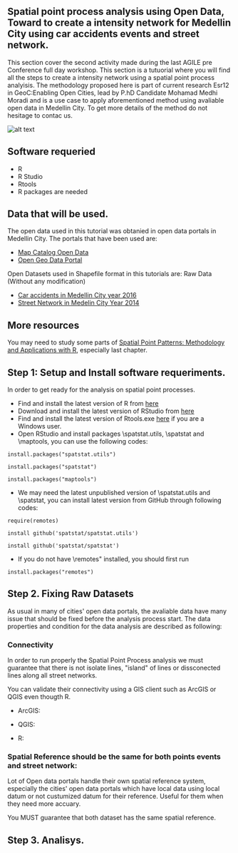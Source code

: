 ## Spatial point process analysis using Open Data, Toward to create a intensity network for Medellin City using car accidents events and street network. 

This section cover the second activity made during the last AGILE pre Conference full day workshop. This section is a tutuorial where you will find all the steps to create a intensity network using a spatial point process analyisis. The methodology proposed here is part of current research Esr12 in GeoC:Enabling Open Cities, lead by P.hD Candidate Mohamad Medhi Moradi and is a use case to apply aforementioned method using avaliable open data in Medellin City. To get more details of the method do not hesitage to contac us. 

![alt text](https://github.com/GeoTecINIT/OpenData4OpenCities/tree/master/OD4OD2017/images/IMG_0811.JPG)

## Software requeried

* R 
* R Studio
* Rtools
* R packages are needed

## Data that will be used.

The open data used in this tutorial was obtanied in open data portals in Medellin City. The portals that have been used are:
* [Map Catalog Open Data](https://www.medellin.gov.co/geonetwork/srv/spa/catalog.search#/search?resultType=details&from=1&to=20&sortBy=relevance)
* [Open Geo Data Portal](https://geomedellin-m-medellin.opendata.arcgis.com/)

Open Datasets used in Shapefile format in this tutorials are:
Raw Data (Without any modification)
* [Car accidents in Medellin City year 2016](https://geomedellin-m-medellin.opendata.arcgis.com/datasets?q=accidentalidad%202016)
* [Street Network in Medelin City Year 2014](https://www.medellin.gov.co/geonetwork/srv/spa/catalog.search#/search?resultType=details&from=1&to=20&sortBy=relevance&fast=index&_content_type=json&any=malla)

## More resources
You may need to study some parts of [Spatial Point Patterns: Methodology and Applications with R](https://www.crcpress.com/Spatial-Point-Patterns-Methodology-and-Applications-with-R/Baddeley-Rubak-Turner/p/book/9781482210200), especially last chapter.


## Step 1: Setup and Install software requeriments.

In order to get ready for the analysis on spatial point processes.

* Find and install the latest version of R from [here](https://cran.r-project.org/)
* Download and install the latest version of RStudio from [here](https://www.rstudio.com/products/rstudio/download2/)
* Find and install the latest version of Rtools.exe [here](https://cran.r-project.org/) if you are a Windows user. 
* Open RStudio and install packages \spatstat.utils, \spatstat and \maptools, you can use the following codes:
```
install.packages("spatstat.utils")
```
```
install.packages("spatstat")
```
```
install.packages("maptools")
```
* We may need the latest unpublished version of \spatstat.utils and \spatstat, you can install latest version from GitHub through following codes:
```
require(remotes)
```
```
install github('spatstat/spatstat.utils')
```
```
install github('spatstat/spatstat')
```
* If you do not have \remotes" installed, you should first run
```
install.packages("remotes")
```

## Step 2. Fixing Raw Datasets 

As usual in many of cities' open data portals, the avaliable data have many issue that should be fixed before the analysis process start. The data properties and condition for the data analysis are described as following:

### Connectivity

In order to run properly the Spatial Point Process analysis we must guarantee that there is not isolate lines, "island" of lines or dissconected lines along all street networks.

You can validate their connectivity using a GIS client such as ArcGIS or QGIS even thougth R.

* ArcGIS: 

* QGIS:

* R:

### Spatial Reference should be the same for both points events and street network:
Lot of Open data portals handle their own spatial reference system, especially the cities' open data portals which have local data using local datum or not custumized datum for their reference. Useful for them when they need more accuary.

You MUST guarantee that both dataset has the same spatial reference. 

## Step 3. Analisys.
